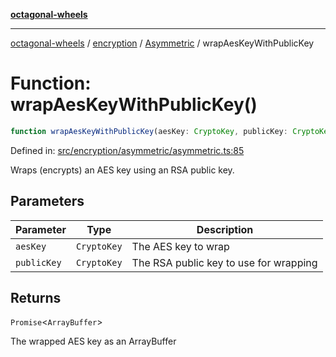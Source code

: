 [**octagonal-wheels**](../../../README.md)

***

[octagonal-wheels](../../../modules.md) / [encryption](../../README.md) / [Asymmetric](../README.md) / wrapAesKeyWithPublicKey

# Function: wrapAesKeyWithPublicKey()

```ts
function wrapAesKeyWithPublicKey(aesKey: CryptoKey, publicKey: CryptoKey): Promise<ArrayBuffer>;
```

Defined in: [src/encryption/asymmetric/asymmetric.ts:85](https://github.com/vrtmrz/octagonal-wheels/blob/main/src/encryption/asymmetric/asymmetric.ts#L85)

Wraps (encrypts) an AES key using an RSA public key.

## Parameters

| Parameter | Type | Description |
| ------ | ------ | ------ |
| `aesKey` | `CryptoKey` | The AES key to wrap |
| `publicKey` | `CryptoKey` | The RSA public key to use for wrapping |

## Returns

`Promise`\<`ArrayBuffer`\>

The wrapped AES key as an ArrayBuffer

